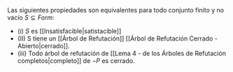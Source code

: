 Las siguientes propiedades son equivalentes para todo conjunto finito y no vacío $S\subseteq Form$:
- (i) $S$ es [[Insatisfacible|satistacible]]
- (II) S tiene un [[Árbol de Refutación]] [[Árbol de Refutación Cerrado - Abierto|cerrado]].
- (iii) Todo árbol de refutación de [[Lema 4 - de los Árboles de Refutación completos|completo]] de $\neg P$ es cerrado.
